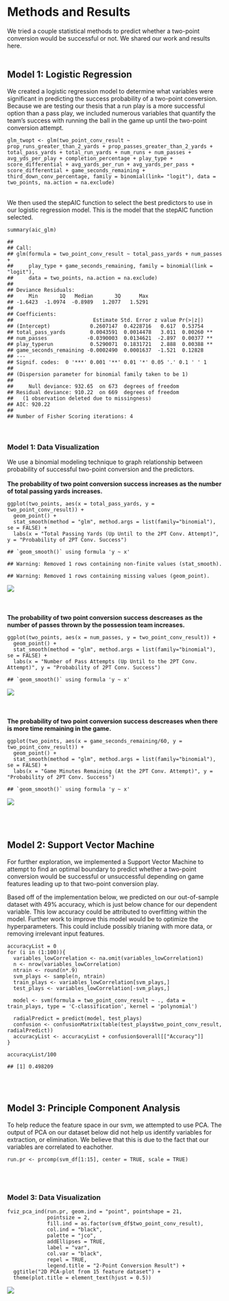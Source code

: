 Methods and Results
===================

We tried a couple statistical methods to predict whether a two-point
conversion would be successful or not. We shared our work and results
here. <br> <br>

Model 1: Logistic Regression
----------------------------

We created a logistic regression model to determine what variables were
significant in predicting the success probability of a two-point
conversion. Because we are testing our thesis that a run play is a more
successful option than a pass play, we included numerous variables that
quantify the team’s success with running the ball in the game up until
the two-point conversion attempt. <br>

    glm_twopt <- glm(two_point_conv_result ~ prop_runs_greater_than_2_yards + prop_passes_greater_than_2_yards + total_pass_yards + total_run_yards + num_runs + num_passes + avg_yds_per_play + completion_percentage + play_type + score_differential + avg_yards_per_run + avg_yards_per_pass + score_differential + game_seconds_remaining + third_down_conv_percentage, family = binomial(link= "logit"), data = two_points, na.action = na.exclude)

<br> We then used the stepAIC function to select the best predictors to
use in our logistic regression model. This is the model that the stepAIC
function selected.

    summary(aic_glm)

    ## 
    ## Call:
    ## glm(formula = two_point_conv_result ~ total_pass_yards + num_passes + 
    ##     play_type + game_seconds_remaining, family = binomial(link = "logit"), 
    ##     data = two_points, na.action = na.exclude)
    ## 
    ## Deviance Residuals: 
    ##     Min       1Q   Median       3Q      Max  
    ## -1.6423  -1.0974  -0.8989   1.2077   1.5291  
    ## 
    ## Coefficients:
    ##                          Estimate Std. Error z value Pr(>|z|)   
    ## (Intercept)             0.2607147  0.4228716   0.617  0.53754   
    ## total_pass_yards        0.0043591  0.0014478   3.011  0.00260 **
    ## num_passes             -0.0390003  0.0134621  -2.897  0.00377 **
    ## play_typerun            0.5290071  0.1831721   2.888  0.00388 **
    ## game_seconds_remaining -0.0002490  0.0001637  -1.521  0.12828   
    ## ---
    ## Signif. codes:  0 '***' 0.001 '**' 0.01 '*' 0.05 '.' 0.1 ' ' 1
    ## 
    ## (Dispersion parameter for binomial family taken to be 1)
    ## 
    ##     Null deviance: 932.65  on 673  degrees of freedom
    ## Residual deviance: 910.22  on 669  degrees of freedom
    ##   (1 observation deleted due to missingness)
    ## AIC: 920.22
    ## 
    ## Number of Fisher Scoring iterations: 4

<br>

### Model 1: Data Visualization

We use a binomial modeling technique to graph relationship between
probability of successful two-point conversion and the predictors. <br>
<br> **The probability of two point conversion success increases as the
number of total passing yards increases.**

    ggplot(two_points, aes(x = total_pass_yards, y = two_point_conv_result)) + 
      geom_point() + 
      stat_smooth(method = "glm", method.args = list(family="binomial"), se = FALSE) +
      labs(x = "Total Passing Yards (Up Until to the 2PT Conv. Attempt)", y = "Probability of 2PT Conv. Success")

    ## `geom_smooth()` using formula 'y ~ x'

    ## Warning: Removed 1 rows containing non-finite values (stat_smooth).

    ## Warning: Removed 1 rows containing missing values (geom_point).

![](methods_results_files/figure-markdown_strict/unnamed-chunk-6-1.png)
<br> <br> <br> <br> **The probability of two point conversion success
descreases as the number of passes thrown by the possession team
increases.**

    ggplot(two_points, aes(x = num_passes, y = two_point_conv_result)) + 
      geom_point() + 
      stat_smooth(method = "glm", method.args = list(family="binomial"), se = FALSE) +
      labs(x = "Number of Pass Attempts (Up Until to the 2PT Conv. Attempt)", y = "Probability of 2PT Conv. Success")

    ## `geom_smooth()` using formula 'y ~ x'

![](methods_results_files/figure-markdown_strict/unnamed-chunk-7-1.png)
<br> <br> <br> <br> **The probability of two point conversion success
descreases when there is more time remaining in the game.**

    ggplot(two_points, aes(x = game_seconds_remaining/60, y = two_point_conv_result)) + 
      geom_point() + 
      stat_smooth(method = "glm", method.args = list(family="binomial"), se = FALSE) +
      labs(x = "Game Minutes Remaining (At the 2PT Conv. Attempt)", y = "Probability of 2PT Conv. Success")

    ## `geom_smooth()` using formula 'y ~ x'

![](methods_results_files/figure-markdown_strict/unnamed-chunk-8-1.png)
<br> <br> <br> <br>

Model 2: Support Vector Machine
-------------------------------

For further exploration, we implemented a Support Vector Machine to attempt to find an optimal boundary to predict whether a two-point conversion would be successful or unsuccessful depending on game features leading up to that two-point conversion play. 

Based off of the implementation below, we predicted on our out-of-sample dataset with 49% accuracy, which is just below chance for our dependent variable. This low accuracy could be attributed to overfitting within the model. Further work to improve this model would be to optimize the hyperparameters. This could include possibly trianing with more data, or removing irrelevant input features. 
<br>


    accuracyList = 0
    for (i in (1:100)){
      variables_lowCorrelation <- na.omit(variables_lowCorrelation1)
      n <- nrow(variables_lowCorrelation)
      ntrain <- round(n*.9)
      svm_plays <- sample(n, ntrain)
      train_plays <- variables_lowCorrelation[svm_plays,]
      test_plays <- variables_lowCorrelation[-svm_plays,]
      
      model <- svm(formula = two_point_conv_result ~ ., data = train_plays, type = 'C-classification', kernel = 'polynomial')
      
      radialPredict = predict(model, test_plays)
      confusion <- confusionMatrix(table(test_plays$two_point_conv_result, radialPredict))
      accuracyList <- accuracyList + confusion$overall[["Accuracy"]]
    }

    accuracyList/100

    ## [1] 0.498209

<br> <br>


Model 3: Principle Component Analysis
-------------------------------------

To help reduce the feature space in our svm, we attempted to use PCA. The output of PCA on our dataset below did not help us identify variables for extraction, or elimination. We believe that this is due to the fact that our variables are correlated to eachother.   <br>

    run.pr <- prcomp(svm_df[1:15], center = TRUE, scale = TRUE)

<br> <br>

### Model 3: Data Visualization

    fviz_pca_ind(run.pr, geom.ind = "point", pointshape = 21, 
                 pointsize = 2, 
                 fill.ind = as.factor(svm_df$two_point_conv_result), 
                 col.ind = "black", 
                 palette = "jco", 
                 addEllipses = TRUE,
                 label = "var",
                 col.var = "black",
                 repel = TRUE,
                 legend.title = "2-Point Conversion Result") +
      ggtitle("2D PCA-plot from 15 feature dataset") +
      theme(plot.title = element_text(hjust = 0.5))

![](methods_results_files/figure-markdown_strict/unnamed-chunk-12-1.png)
